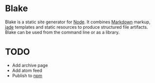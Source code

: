 # Blake

Blake is a static site generator for [Node](http://nodejs.org/). It combines
[Markdown](http://daringfireball.net/projects/markdown/) markup, [jade](http://jade-lang.com/) templates and static resources to produce structured file artifacts. Blake can be used from the command line or as a library.

# TODO

- Add archive page
- Add atom feed
- Publish to [npm](http://npmjs.org/)
